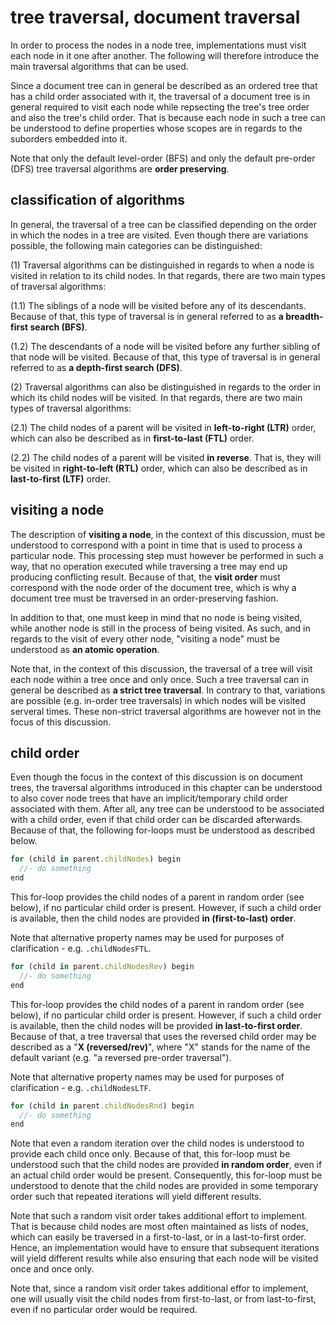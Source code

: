 
<!-- ======================================================================= -->
# tree traversal, document traversal

In order to process the nodes in a node tree, implementations must visit each
node in it one after another. The following will therefore introduce the main
traversal algorithms that can be used.

Since a document tree can in general be described as an ordered tree that has
a child order associated with it, the traversal of a document tree is in general
required to visit each node while repsecting the tree's tree order and also the
tree's child order. That is because each node in such a tree can be understood
to define properties whose scopes are in regards to the suborders embedded into
it.

Note that only the default level-order (BFS) and only the default pre-order
(DFS) tree traversal algorithms are **order preserving**.

<!-- ======================================================================= -->
## classification of algorithms

In general, the traversal of a tree can be classified depending on the order
in which the nodes in a tree are visited. Even though there are variations
possible, the following main categories can be distinguished:

(1) Traversal algorithms can be distinguished in regards to when a node is
visited in relation to its child nodes. In that regards, there are two main
types of traversal algorithms:

(1.1) The siblings of a node will be visited before any of its descendants.
Because of that, this type of traversal is in general referred to as
**a breadth-first search (BFS)**.

(1.2) The descendants of a node will be visited before any further sibling
of that node will be visited. Because of that, this type of traversal is in
general referred to as **a depth-first search (DFS)**.

(2) Traversal algorithms can also be distinguished in regards to the order
in which its child nodes will be visited. In that regards, there are two
main types of traversal algorithms:

(2.1) The child nodes of a parent will be visited in **left-to-right (LTR)**
order, which can also be described as in **first-to-last (FTL)** order.

(2.2) The child nodes of a parent will be visited **in reverse**. That is,
they will be visited in **right-to-left (RTL)** order, which can also be
described as in **last-to-first (LTF)** order.

<!-- ======================================================================= -->
## visiting a node

The description of **visiting a node**, in the context of this discussion,
must be understood to correspond with a point in time that is used to process
a particular node. This processing step must however be performed in such a
way, that no operation executed while traversing a tree may end up producing
conflicting result. Because of that, the **visit order** must correspond with
the node order of the document tree, which is why a document tree must be
traversed in an order-preserving fashion.

In addition to that, one must keep in mind that no node is being visited,
while another node is still in the process of being visited. As such, and
in regards to the visit of every other node, "visiting a node" must be
understood as **an atomic operation**.

Note that, in the context of this discussion, the traversal of a tree will
visit each node within a tree once and only once. Such a tree traversal can
in general be described as **a strict tree traversal**. In contrary to that,
variations are possible (e.g. in-order tree traversals) in which nodes will
be visited serveral times. These non-strict traversal algorithms are however
not in the focus of this discussion.

<!-- ======================================================================= -->
## child order

Even though the focus in the context of this discussion is on document trees,
the traversal algorithms introduced in this chapter can be understood to also
cover node trees that have an implicit/temporary child order associated with
them. After all, any tree can be understood to be associated with a child
order, even if that child order can be discarded afterwards. Because of that,
the following for-loops must be understood as described below.

```js
for (child in parent.childNodes) begin
  //- do something
end
```

This for-loop provides the child nodes of a parent in random order (see below),
if no particular child order is present. However, if such a child order is
available, then the child nodes are provided **in (first-to-last) order**.

Note that alternative property names may be used for purposes of
clarification - e.g. `.childNodesFTL`.

```js
for (child in parent.childNodesRev) begin
  //- do something
end
```

This for-loop provides the child nodes of a parent in random order (see below),
if no particular child order is present. However, if such a child order is
available, then the child nodes will be provided **in last-to-first order**.
Because of that, a tree traversal that uses the reversed child order may be
described as a "**X (reversed/rev)**", where "X" stands for the name of the
default variant (e.g. "a reversed pre-order traversal").

Note that alternative property names may be used for purposes of
clarification - e.g. `.childNodesLTF`.

```js
for (child in parent.childNodesRnd) begin
  //- do something
end
```

Note that even a random iteration over the child nodes is understood to provide
each child once only. Because of that, this for-loop must be understood such
that the child nodes are provided **in random order**, even if an actual child
order would be present. Consequently, this for-loop must be understood to denote
that the child nodes are provided in some temporary order such that repeated
iterations will yield different results.

Note that such a random visit order takes additional effort to implement. That
is because child nodes are most often maintained as lists of nodes, which can
easily be traversed in a first-to-last, or in a last-to-first order. Hence,
an implementation would have to ensure that subsequent iterations will yield
different results while also ensuring that each node will be visited once and
once only.

Note that, since a random visit order takes additional effor to implement, one
will usually visit the child nodes from first-to-last, or from last-to-first,
even if no particular order would be required.
